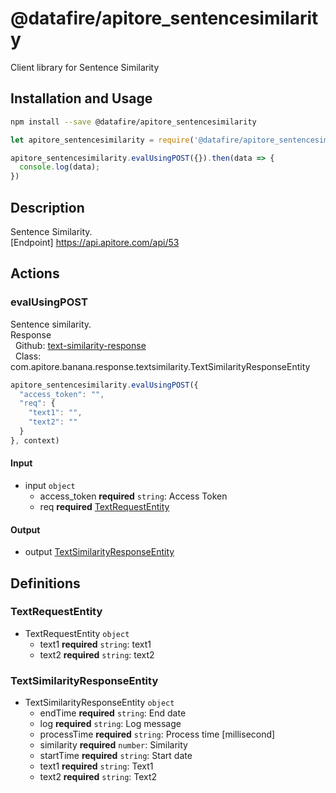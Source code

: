 # @datafire/apitore_sentencesimilarity

Client library for Sentence Similarity

## Installation and Usage
```bash
npm install --save @datafire/apitore_sentencesimilarity
```
```js
let apitore_sentencesimilarity = require('@datafire/apitore_sentencesimilarity').create();

apitore_sentencesimilarity.evalUsingPOST({}).then(data => {
  console.log(data);
})
```

## Description

Sentence Similarity.<BR />[Endpoint] https://api.apitore.com/api/53

## Actions

### evalUsingPOST
Sentence similarity.<BR />Response<BR />&nbsp; Github: <a href="https://github.com/keigohtr/apitore-response-parent/tree/master/text-similarity-response">text-similarity-response</a><BR />&nbsp; Class: com.apitore.banana.response.textsimilarity.TextSimilarityResponseEntity<BR />


```js
apitore_sentencesimilarity.evalUsingPOST({
  "access_token": "",
  "req": {
    "text1": "",
    "text2": ""
  }
}, context)
```

#### Input
* input `object`
  * access_token **required** `string`: Access Token
  * req **required** [TextRequestEntity](#textrequestentity)

#### Output
* output [TextSimilarityResponseEntity](#textsimilarityresponseentity)



## Definitions

### TextRequestEntity
* TextRequestEntity `object`
  * text1 **required** `string`: text1
  * text2 **required** `string`: text2

### TextSimilarityResponseEntity
* TextSimilarityResponseEntity `object`
  * endTime **required** `string`: End date
  * log **required** `string`: Log message
  * processTime **required** `string`: Process time [millisecond]
  * similarity **required** `number`: Similarity
  * startTime **required** `string`: Start date
  * text1 **required** `string`: Text1
  * text2 **required** `string`: Text2


